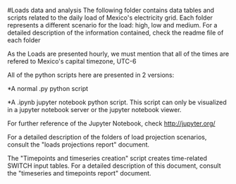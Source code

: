 #Loads data and analysis
The following folder contains data tables and scripts related to the daily load of Mexico's electricity grid. Each folder represents a different scenario for the load: high, low and medium. For a detailed description of the information contained, check the readme file of each folder

As the Loads are presented hourly, we must mention that all of the times are refered to Mexico's capital timezone, UTC-6

All of the python scripts here are presented in 2 versions:

*A normal .py python script

*A .ipynb jupyter notebook python script. This script can only be visualized in a jupyter notebook server or the jupyter notebook viewer.

For further reference of the Jupyter Notebook, check http://jupyter.org/

For a detailed description of the folders of load projection scenarios, consult the "loads projections report" document.

The "Timepoints and timeseries creation" script creates time-related SWITCH input tables. For a detailed description of this document, consult the "timeseries and timepoints report" document.